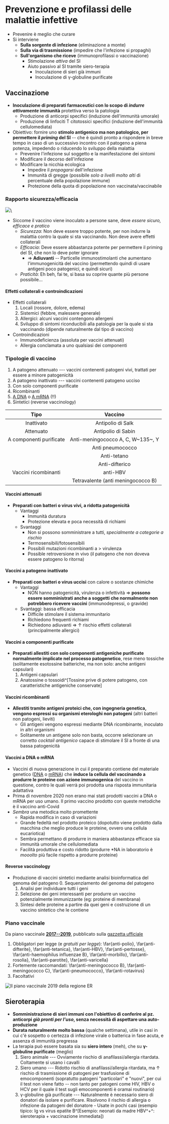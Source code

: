 # Prevenzione e profilassi delle malattie infettive
- Prevenire è meglio che curare
- Si interviene
    - __Sulla sorgente di infezione__ (eliminazione a monte)
    - __Sulla via di trasmissione__ (impedire che l'infezione si propaghi)
    - __Sull'organismo che riceve__ (immunoprofilassi o vaccinazione)
        - Stimolazione _attiva_ del SI
        - Aiuto passivo al SI tramite siero-terapia
            - Inoculazione di sieri già immuni
            - Inoculazione di γ-globuline purificate

## Vaccinazione
- __Inoculazione di preparati farmaceutici con lo scopo di _indurre attivamente_ immunità__ protettiva verso la patologia
    - Produzione di anticorpi specifici (induzione dell'immunità umorale)
    - Produzione di linfociti T citotossici specifici (induzione dell'immunità cellulomediata)
- Obiettivo: fornire uno __stimolo antigenico ma non patologico, per permettere il _priming_ del SI__ -- che è quindi pronto a rispondere in breve tempo in caso di un successivo incontro con il patogeno a piena potenza, impedendo o riducendo lo sviluppo della malattia
    - Prevenire l'infezione sul soggetto e la manifestazione dei sintomi
    - Modificare il decorso dell'infezione
    - Modificare la nicchia ecologica
        - Impedire il _propagarsi_ dell'infezione
        - Immunità di gregge (possibile _solo a livelli molto alti_ di percentuale della popolazione immune)
        - Protezione della quota di popolazione non vaccinata/vaccinabile


### Rapporto sicurezza/efficacia

![](img/differenti-classi-vaccini.png)\ 

- Siccome il vaccino viene inoculato a persone sane, deve _essere sicuro, efficace e pratico_
    - _Sicurezza_: Non deve essere troppo potente, per non indurre la malattia contro la quale si sta vaccinando. Non deve avere effetti collaterali
    - _Efficacia_: Deve essere abbastanza potente per permettere il priming del SI, che non lo deve poter ignorare
        - ⇒ __Adiuvanti__ -- Particelle immunostimolanti che aumentano l'immunogenicità del vaccino (permettendo quindi di usare antigeni poco patogenici, e quindi sicuri)
    - _Praticità_: Eh beh, fai te, si basa su coprire quante più persone possibile...

#### Effetti collaterali e controindicazioni
- Effetti collaterali
    1. Locali (rossore, dolore, edema)
    2. Sistemici (febbre, malessere generale)
    3. Allergici: alcuni vaccini contengono allergeni
    4. Sviluppo di sintomi riconducibili alla patologia per la quale si sta vaccinando (dipende naturalmente dal tipo di vaccino)
- Controindicazioni
    - Immunodeficienza (assoluta per vaccini attenuati)
    - Allergia conclamata a uno qualsiasi dei componenti

### Tipologie di vaccino
1. A patogeno attenuato --- vaccini contenenti patogeni vivi, trattati per essere a minore patogenicità
2. A patogeno inattivato --- vaccini contenenti patogeno ucciso
3. Con solo componenti purificate
4. Ricombinanti
5. [A DNA](https://en.wikipedia.org/wiki/DNA_vaccine) o [A mRNA](https://it.wikipedia.org/wiki/Vaccino_a_RNA) (!!)
6. Sintetici (reverse vaccinology)

| Tipo | Vaccino |
|:---:|:---:|
|Inattivato| Antipolio di Salk |
|Attenuato | Antipolio di Sabin|
|A componenti purificate|Anti-meningococco A, C, W~135~, Y|
||Anti pneumococco|
||Anti-tetano|
||Anti-difterico|
|Vaccini ricombinanti| anti-HBV|
||Tetravalente (anti meningococco B)|


#### Vaccini attenuati
- __Preparati con batteri o virus vivi, a ridotta patogenicità__
    - Vantaggi
        - Immunità duratura
        - Protezione elevata e poca necessità di richiami
    - Svantaggi
        - Non si possono somministrare a tutti, _specialmente a categorie a rischio_
        - Termosensibili/fotosensibili
        - Possibili mutazioni ricombinanti a > virulenza
        - Possible retroversione in vivo (il patogeno che non doveva essere patogeno lo ritorna)

#### Vaccini a patogeno inattivato
- __Preparati con batteri o virus uccisi__ con calore o sostanze chimiche
    - Vantaggi
        - NON hanno patogenicità, virulenza o infettività ⇒ __possono essere somministrati anche a soggetti che normalmente non potrebbero ricevere vaccini__ (immunodepressi, o gravide)
    - Svantaggi: bassa efficacia
        - Difficile stimolare il sistema immunitario
        - Richiedono frequenti richiami
        - Richiedono adiuvanti ⇒ ↑ rischio effetti collaterali (principalmente allergici)

#### Vaccini a componenti purificate
- __Preparati allestiti con solo componenti antigeniche purificate normalmente implicate nel processo patogenetico__, rese meno tossiche (solitamente esotossine batteriche, ma non solo: anche antigeni capsulari)
    1. Antigeni capsulari
    2. Anatossine o tossoidi^[Tossine prive di potere patogeno, con caratteristiche antigeniche conservate]

#### Vaccini ricombinanti
- __Allestiti tramite antigeni proteici che, con ingegneria genetica, vengono espressi su organismi eterologhi non patogeni__ (altri batteri non patogeni, lieviti)
    - Gli antigeni vengono espressi mediante DNA ricombinante, inoculato in altri organismi
    - Solitamente un antigene solo non basta, occorre selezionare un corretto _cocktail antigenico_ capace di stimolare il SI a fronte di una bassa patogenicità

#### Vaccini a DNA o mRNA
- Vaccini di nuova generazione in cui il preparato contiene del materiale genetico ([DNA](https://en.wikipedia.org/wiki/DNA_vaccine) o [mRNA](https://it.wikipedia.org/wiki/Vaccino_a_RNA)) che __induce la cellula del vaccinando a produrre le proteine con azione immunogenica__ del vaccino in questione, contro le quali verrà poi prodotta una risposta immunitaria adattativa
- Prima di novembre 2020 non erano mai stati prodotti vaccini a DNA o mRNA per uso umano. Il primo vaccino prodotto con queste metodiche è il vaccino anti-Covid
- _Sembra_ una metodica molto promettente
	- Rapida modifica in caso di variazioni
	- Grande fedeltà nel prodotto proteico (dopotutto viene prodotto dalla macchina che meglio produce le proteine, ovvero una cellula eucariotica)
	- Sembra permettano di produrre in maniera abbastanza efficace sia immunità umorale che cellulomediata
	- Facilità produttiva e costo ridotto (produrre \*NA in laboratorio è _mooolto_ più facile rispetto a produrre proteine)

#### Reverse vaccinology
- Produzione di vaccini sintetici mediante analisi bioinformatica del genoma del patogeno
    0. Sequenziamento del genoma del patogeno
    1. Analisi per individuare tutti i geni
    2. Selezione dei geni interessanti per produrre un vaccino potenzialmente immunizzante (eg: proteine di membrana)
    3. Sintesi delle proteine a partire da quei geni e costruzione di un vaccino sintetico che le contiene

### Piano vaccinale

Da piano vaccinale [__2017--2019__](http://www.salute.gov.it/portale/vaccinazioni/dettaglioContenutiVaccinazioni.jsp?lingua=italiano&id=4829&area=vaccinazioni&menu=vuoto), pubblicato sulla [gazzetta ufficiale](https://www.trovanorme.salute.gov.it/norme/renderPdf.spring?seriegu=SG&datagu=18/02/2017&redaz=17A01195&artp=1&art=1&subart=1&subart1=10&vers=1&prog=001)

1. Obbligatori per legge (e _gratuiti per legge_): \far{anti-polio}, \far{anti-difterite}, \far{anti-tetanica}, \far{anti-HBV}, \far{anti-pertosse}, \far{anti-haemophilus influenzae B}, \far{anti-morbillo}, \far{anti-rosolia}, \far{anti-parotite}, \far{anti-varicella}
2. Fortemente raccomandati: \far{anti-meningococco B}, \far{anti-meningococco C}, \far{anti-pneumococco}, \far{anti-rotavirus}
3. Facoltativi


![Il piano vaccinale 2019 della regione ER](img/piano-vaccinale-emilia-romagna-2019.png)

## Sieroterapia
- __Somministrazione di sieri immuni con l'obiettivo di conferire al pz. anticorpi _già pronti per l'uso_, senza necessità di aspettare una auto-produzione__
- __Durata naturalmente molto bassa__ (qualche settimana), utile in casi in cui c'è sospetto o certezza di infezione virale o batterica in fase acuta, e assenza di immunità pregressa
- La terapia può essere basata sia su __siero intero__ (meh), che su __γ-globuline purificate__ (meglio)
    1. Siero animale --- Ovviamente rischio di anafilassi/allergia ritardata. Coltamente si usano i cavalli
    2. Siero umano --- Ridotto rischio di anafilassi/allergia ritardata, ma ↑ rischio di trasmissione di patogeni per trasfusione di emocomponenti (sopratutto patogeni "particolari" e "nuovi", per cui il test non viene fatto -- non tanto per patogeni come HIV, HBV o HCV per il quale il test sugli emocomponenti è oramai routinario)
    3. γ-globuline già purificate --- Naturalmente è necessario siero di donatori da isolare e purificare. Risolvono il rischio di allergia o infezione da patogeni del donatore
            - Usate in pochi casi (esempio tipico: Ig vs virus epatite B^[Esempio: neonati da madre HBV^+^: sieroterapia + vaccinazione immediata])
